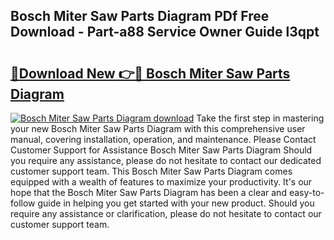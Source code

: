 ## Bosch Miter Saw Parts Diagram PDf Free Download - Part-a88 Service Owner Guide l3qpt

# <h2><a href="http://dfmcs9c.blite.top/?on=Bosch+Miter+Saw+Parts+Diagram">🔗Download New 👉🔴 Bosch Miter Saw Parts Diagram</a></h2>

[![Bosch Miter Saw Parts Diagram download](https://i.imgur.com/lujVjoI.png)](http://dfmcs9c.blite.top/?on=Bosch+Miter+Saw+Parts+Diagram)
Take the first step in mastering your new Bosch Miter Saw Parts Diagram with this comprehensive user manual, covering installation, operation, and maintenance. Please Contact Customer Support for Assistance Bosch Miter Saw Parts Diagram Should you require any assistance, please do not hesitate to contact our dedicated customer support team. This Bosch Miter Saw Parts Diagram comes equipped with a wealth of features to maximize your productivity. It's our hope that the Bosch Miter Saw Parts Diagram has been a clear and easy-to-follow guide in helping you get started with your new product. Should you require any assistance or clarification, please do not hesitate to contact our customer support team.

